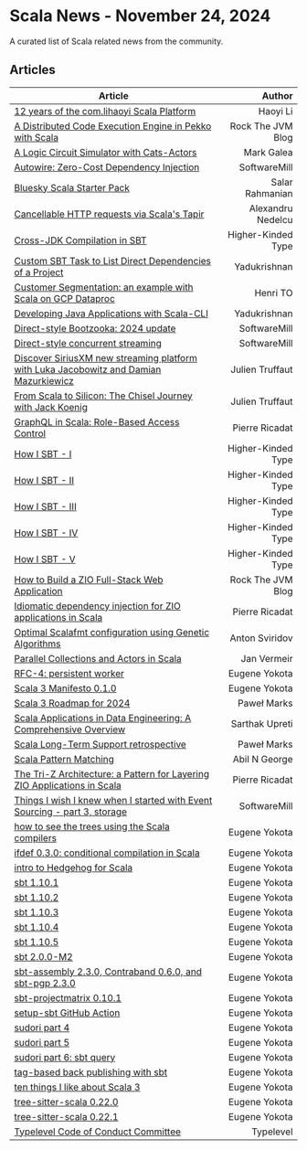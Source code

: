 

# Scala News - November 24, 2024

A curated list of Scala related news from the community.

## Articles

| Article       | Author  |
| ------------- | -----:|
| [12 years of the com.lihaoyi Scala Platform](http://www.lihaoyi.com/post/12yearsofthecomlihaoyiScalaPlatform.html) | Haoyi Li |
| [A Distributed Code Execution Engine in Pekko with Scala](https://rockthejvm.com/articles/a-distributed-code-execution-engine-in-pekko-with-scala/) | Rock The JVM Blog |
| [A Logic Circuit Simulator with Cats-Actors](http://cloudmark.github.io/Cats-Actors/) | Mark Galea |
| [Autowire: Zero-Cost Dependency Injection](https://softwaremill.com/autowire-zero-cost-dependency-injection) | SoftwareMill |
| [Bluesky Scala Starter Pack](https://go.bsky.app/APytbWH) | Salar Rahmanian |
| [Cancellable HTTP requests via Scala's Tapir](https://alexn.org/blog/2024/09/29/cancellable-http-server-client-requests-via-scala-s-tapir/?pk_campaign=rss) | Alexandru Nedelcu |
| [Cross-JDK Compilation in SBT](https://blog.rhetoricalmusings.com/posts/sbt-xcompile-jdk/) | Higher-Kinded Type |
| [Custom SBT Task to List Direct Dependencies of a Project](https://yadukrishnan.live/custom-sbt-task-to-list-direct-dependencies-of-a-project) | Yadukrishnan |
| [Customer Segmentation: an example with Scala on GCP Dataproc](https://medium.com/@henri.haitofr/customer-segmentation-with-scala-on-gcp-dataproc-674ada05bd22?source=rss------scala-5) | Henri TO |
| [Developing Java Applications with Scala-CLI](https://yadukrishnan.live/developing-java-applications-with-scala-cli) | Yadukrishnan |
| [Direct-style Bootzooka: 2024 update](https://softwaremill.com/direct-style-bootzooka-2024-update) | SoftwareMill |
| [Direct-style concurrent streaming](https://softwaremill.com/direct-style-concurrent-streaming) | SoftwareMill |
| [Discover SiriusXM new streaming platform with Luka Jacobowitz and Damian Mazurkiewicz](https://podcasters.spotify.com/pod/show/julien-truffaut/episodes/Discover-SiriusXM-new-streaming-platform-with-Luka-Jacobowitz-and-Damian-Mazurkiewicz-e2l9cvi) | Julien Truffaut |
| [From Scala to Silicon: The Chisel Journey with Jack Koenig](https://podcasters.spotify.com/pod/show/julien-truffaut/episodes/From-Scala-to-Silicon-The-Chisel-Journey-with-Jack-Koenig-e2qkbl5) | Julien Truffaut |
| [GraphQL in Scala: Role-Based Access Control](https://blog.pierre-ricadat.com/graphql-in-scala-role-based-access-control) | Pierre Ricadat |
| [How I SBT - I](https://blog.rhetoricalmusings.com/posts/how-i-sbt1/) | Higher-Kinded Type |
| [How I SBT - II](https://blog.rhetoricalmusings.com/posts/how-i-sbt2/) | Higher-Kinded Type |
| [How I SBT - III](https://blog.rhetoricalmusings.com/posts/how-i-sbt3/) | Higher-Kinded Type |
| [How I SBT - IV](https://blog.rhetoricalmusings.com/posts/how-i-sbt4/) | Higher-Kinded Type |
| [How I SBT - V](https://blog.rhetoricalmusings.com/posts/how-i-sbt5/) | Higher-Kinded Type |
| [How to Build a ZIO Full-Stack Web Application](https://rockthejvm.com/articles/zio-full-stack-webapp/) | Rock The JVM Blog |
| [Idiomatic dependency injection for ZIO applications in Scala](https://blog.pierre-ricadat.com/idiomatic-dependency-injection-for-zio-applications-in-scala) | Pierre Ricadat |
| [Optimal Scalafmt configuration using Genetic Algorithms](https://blog.indoorvivants.com/2024-09-27-scalafmt-genetic-optimiser.html) | Anton Sviridov |
| [Parallel Collections and Actors in Scala](https://xebia.com/blog/parallel-collections-and-actors-in-scala/) | Jan Vermeir |
| [RFC-4: persistent worker](https://eed3si9n.com/rfc-4-persistent-worker/) | Eugene Yokota |
| [Scala 3 Manifesto 0.1.0](https://eed3si9n.com/manifesto/) | Eugene Yokota |
| [Scala 3 Roadmap for 2024](https://virtuslab.com/blog/scala/scala-3-roadmap-for-2024) | Paweł Marks |
| [Scala Applications in Data Engineering: A Comprehensive Overview](https://medium.com/@sarthakupreti.upreti/scala-applications-in-data-engineering-a-comprehensive-overview-b052265f20d9?source=rss------scala-5) | Sarthak Upreti |
| [Scala Long-Term Support retrospective](https://virtuslab.com/blog/scala/scala-lts-retrospective) | Paweł Marks |
| [Scala Pattern Matching](https://medium.com/@abilngeorge/scala-pattern-matching-862152781fd4?source=rss------scala-5) | Abil N George |
| [The Tri-Z Architecture: a Pattern for Layering ZIO Applications in Scala](https://blog.pierre-ricadat.com/the-tri-z-architecture-a-pattern-for-layering-zio-applications-in-scala) | Pierre Ricadat |
| [Things I wish I knew when I started with Event Sourcing - part 3, storage](https://softwaremill.com/things-i-wish-i-knew-when-i-started-with-event-sourcing-part-3-storage) | SoftwareMill |
| [how to see the trees using the Scala compilers](https://eed3si9n.com/trees/) | Eugene Yokota |
| [ifdef 0.3.0: conditional compilation in Scala](https://eed3si9n.com/ifdef-0.3.0-conditional-compilation-in-scala) | Eugene Yokota |
| [intro to Hedgehog for Scala](https://eed3si9n.com/hedgehog-scala/) | Eugene Yokota |
| [sbt 1.10.1](https://eed3si9n.com/sbt-1.10.1) | Eugene Yokota |
| [sbt 1.10.2](https://eed3si9n.com/sbt-1.10.2) | Eugene Yokota |
| [sbt 1.10.3](https://eed3si9n.com/sbt-1.10.3) | Eugene Yokota |
| [sbt 1.10.4](https://eed3si9n.com/sbt-1.10.4) | Eugene Yokota |
| [sbt 1.10.5](https://eed3si9n.com/sbt-1.10.5) | Eugene Yokota |
| [sbt 2.0.0-M2](https://eed3si9n.com/sbt-2.0.0-beta) | Eugene Yokota |
| [sbt-assembly 2.3.0, Contraband 0.6.0, and sbt-pgp 2.3.0](https://eed3si9n.com/sbt-assembly-2.3.0) | Eugene Yokota |
| [sbt-projectmatrix 0.10.1](https://eed3si9n.com/sbt-projectmatrix-0.10.1) | Eugene Yokota |
| [setup-sbt GitHub Action](https://eed3si9n.com/setup-sbt/) | Eugene Yokota |
| [sudori part 4](https://eed3si9n.com/sudori-part4/) | Eugene Yokota |
| [sudori part 5](https://eed3si9n.com/sudori-part5/) | Eugene Yokota |
| [sudori part 6: sbt query](https://eed3si9n.com/sudori-part6/) | Eugene Yokota |
| [tag-based back publishing with sbt](https://eed3si9n.com/tag-based-back-publishing-with-sbt/) | Eugene Yokota |
| [ten things I like about Scala 3](https://eed3si9n.com/10things/) | Eugene Yokota |
| [tree-sitter-scala 0.22.0](https://eed3si9n.com/tree-sitter-scala-0.22.0) | Eugene Yokota |
| [tree-sitter-scala 0.22.1](https://eed3si9n.com/tree-sitter-scala-0.22.1) | Eugene Yokota |
| [Typelevel Code of Conduct Committee](https://typelevel.org/blog/2024/11/21/new-code-of-conduct-committee-members.html) | Typelevel |
